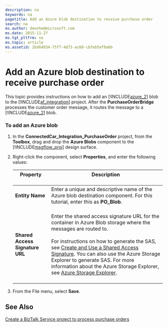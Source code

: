 ```yaml
---
description: na
keywords: na
pagetitle: Add an Azure blob destination to receive purchase order
search: na
ms.author: deonhe@microsoft.com
ms.date: 2015-11-27
ms.tgt_pltfrm: na
ms.topic: article
ms.assetid: 2bd64934-75f7-4d73-ac60-cbfeb5ef9a6b
---
```

# Add an Azure blob destination to receive purchase order
This topic provides instructions on how to add an [!INCLUDE[azure_2](/Token/azure_2_md.md)] blob to the [!INCLUDE[af_integration](/Token/af_integration_md.md)] project. After the **PurchaseOrderBridge** processes the customer order message, it routes the message to a [!INCLUDE[azure_2](/Token/azure_2_md.md)] blob.

### To add an Azure blob

1. In the **ConnectedCar_Integration_PurchaseOrder** project, from the **Toolbox**, drag and drop the **Azure Blobs** component to the [!INCLUDE[msgflow_proj](/Token/msgflow_proj_md.md)] design surface.

2. Right-click the component, select **Properties**, and enter the following values:

   |Property <br /> <br />|Description <br /> <br />|
   |------------|---------------|
   |**Entity Name** <br /> <br />|Enter a unique and descriptive name of the Azure blob destination component. For this tutorial, enter this as **PO_Blob**. <br /> <br />|
   |**Shared Access Signature URL** <br /> <br />|Enter the shared access signature URL for the container in Azure Blob storage where the messages are routed to. <br /> <br />For instructions on how to generate the SAS, see [Create and Use a Shared Access Signature](http://msdn.microsoft.com/library/windowsazure/jj721951.aspx). You can also use the Azure Storage Explorer to generate SAS. For more information about the Azure Storage Explorer, see [Azure Storage Explorer](http://go.microsoft.com/fwlink/p/?LinkID=282292). <br /> <br />|

3. From the File menu, select **Save**.

## See Also
[Create a BizTalk Service project to process purchase orders](/Topic/Create_a_BizTalk_Service_project_to_process_purchase_orders.md)

